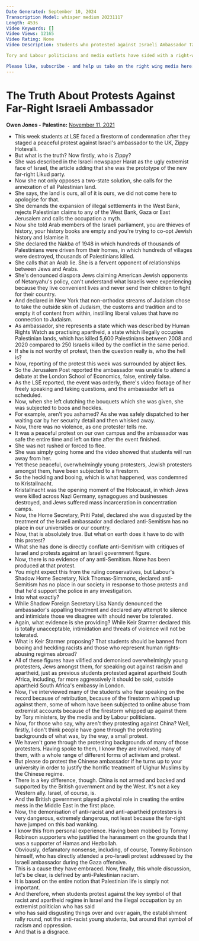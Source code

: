 ```yaml
---
Date Generated: September 10, 2024
Transcription Model: whisper medium 20231117
Length: 453s
Video Keywords: []
Video Views: 12165
Video Rating: None
Video Description: Students who protested against Israeli Ambassador Tzipi Hotovely have suffered a firestorm of condemnation from the Establishment. But it’s based on lies - this was a peaceful protest with booing and heckling, nothing more - against a far right politician who supports the annexation of all Palestinian land, calls the Nakba an ‘Arab lie’, denounces Arabs as “thieves of history”, opposes relationships between Arabs and Jews and denounces Diaspora Jews. She is the representative of a state condemned by Human Rights Watch for practising Apartheid.

Tory and Labour politicians and media outlets have sided with a right-wing extremist over young anti-racist students - and that is a disgrace.

Please like, subscribe - and help us take on the right wing media here: https://patreon.com/owenjones84
---
```


# The Truth About Protests Against Far-Right Israeli Ambassador
**Owen Jones - Palestine:** [November 11, 2021](https://www.youtube.com/watch?v=E43NAu4c4z8)
*  This week students at LSE faced a firestorm of condemnation after they staged a peaceful protest against Israel's ambassador to the UK, Zippy Hotevalli.
*  But what is the truth? Now firstly, who is Zippy?
*  She was described in the Israeli newspaper Harat as the ugly extremist face of Israel, the article adding that she was the prototype of the new far-right Likud party.
*  Now she not only opposes a two-state solution, she calls for the annexation of all Palestinian land.
*  She says, the land is ours, all of it is ours, we did not come here to apologise for that.
*  She demands the expansion of illegal settlements in the West Bank, rejects Palestinian claims to any of the West Bank, Gaza or East Jerusalem and calls the occupation a myth.
*  Now she told Arab members of the Israeli parliament, you are thieves of history, your history books are empty and you're trying to co-opt Jewish history and Islamise it.
*  She declared the Nakba of 1948 in which hundreds of thousands of Palestinians were driven from their homes, in which hundreds of villages were destroyed, thousands of Palestinians killed.
*  She calls that an Arab lie. She is a fervent opponent of relationships between Jews and Arabs.
*  She's denounced diaspora Jews claiming American Jewish opponents of Netanyahu's policy, can't understand what Israelis were experiencing because they live convenient lives and never send their children to fight for their country.
*  And declared in New York that non-orthodox streams of Judaism chose to take the outside skin of Judaism, the customs and tradition and to empty it of content from within, instilling liberal values that have no connection to Judaism.
*  As ambassador, she represents a state which was described by Human Rights Watch as practising apartheid, a state which illegally occupies Palestinian lands, which has killed 5,600 Palestinians between 2008 and 2020 compared to 250 Israelis killed by the conflict in the same period.
*  If she is not worthy of protest, then the question really is, who the hell is?
*  Now, reporting of the protest this week was surrounded by abject lies.
*  So the Jerusalem Post reported the ambassador was unable to attend a debate at the London School of Economics, false, entirely false.
*  As the LSE reported, the event was orderly, there's video footage of her freely speaking and taking questions, and the ambassador left as scheduled.
*  Now, when she left clutching the bouquets which she was given, she was subjected to boos and heckles.
*  For example, aren't you ashamed? As she was safely dispatched to her waiting car by her security detail and then whisked away.
*  Now, there was no violence, as one protester tells me.
*  It was a peaceful protest on our own campus and the ambassador was safe the entire time and left on time after the event finished.
*  She was not rushed or forced to flee.
*  She was simply going home and the video showed that students will run away from her.
*  Yet these peaceful, overwhelmingly young protesters, Jewish protesters amongst them, have been subjected to a firestorm.
*  So the heckling and booing, which is what happened, was condemned to Kristallnacht.
*  Kristallnacht was the opening moment of the Holocaust, in which Jews were killed across Nazi Germany, synagogues and businesses destroyed, and Jews suffered mass incarceration in concentration camps.
*  Now, the Home Secretary, Priti Patel, declared she was disgusted by the treatment of the Israeli ambassador and declared anti-Semitism has no place in our universities or our country.
*  Now, that is absolutely true. But what on earth does it have to do with this protest?
*  What she has done is directly conflate anti-Semitism with critiques of Israel and protests against an Israeli government figure.
*  Now, there is no evidence of any anti-Semitism. None has been produced at that protest.
*  You might expect this from the ruling conservatives, but Labour's Shadow Home Secretary, Nick Thomas-Simmons, declared anti-Semitism has no place in our society in response to those protests and that he'd support the police in any investigation.
*  Into what exactly?
*  While Shadow Foreign Secretary Lisa Nandy denounced the ambassador's appalling treatment and declared any attempt to silence and intimidate those we disagree with should never be tolerated.
*  Again, what evidence is she providing? While Keir Starmer declared this is totally unacceptable, intimidation and threats of violence will not be tolerated.
*  What is Keir Starmer proposing? That students should be banned from booing and heckling racists and those who represent human rights-abusing regimes abroad?
*  All of these figures have vilified and demonised overwhelmingly young protesters, Jews amongst them, for speaking out against racism and apartheid, just as previous students protested against apartheid South Africa, including, far more aggressively it should be said, outside apartheid South Africa's embassy in London.
*  Now, I've interviewed many of the students who fear speaking on the record because of retribution, because of the firestorm whipped up against them, some of whom have been subjected to online abuse from extremist accounts because of the firestorm whipped up against them by Tory ministers, by the media and by Labour politicians.
*  Now, for those who say, why aren't they protesting against China? Well, firstly, I don't think people have gone through the protesting backgrounds of what was, by the way, a small protest.
*  We haven't gone through the protesting backgrounds of many of those protesters. Having spoke to them, I know they are involved, many of them, with a whole range of different forms of activism and protest.
*  But please do protest the Chinese ambassador if he turns up to your university in order to justify the horrific treatment of Uighur Muslims by the Chinese regime.
*  There is a key difference, though. China is not armed and backed and supported by the British government and by the West. It's not a key Western ally. Israel, of course, is.
*  And the British government played a pivotal role in creating the entire mess in the Middle East in the first place.
*  Now, the demonisation of anti-racist and anti-apartheid protesters is very dangerous, extremely dangerous, not least because the far-right have jumped on this bad wanking.
*  I know this from personal experience. Having been mobbed by Tommy Robinson supporters who justified the harassment on the grounds that I was a supporter of Hamas and Hezbollah.
*  Obviously, defamatory nonsense, including, of course, Tommy Robinson himself, who has directly attended a pro-Israeli protest addressed by the Israeli ambassador during the Gaza offensive.
*  This is a cause they have embraced. Now, finally, this whole discussion, let's be clear, is defined by anti-Palestinian racism.
*  It is based on the entire notion that Palestinian life is simply not important.
*  And therefore, when students protest against the key symbol of that racist and apartheid regime in Israel and the illegal occupation by an extremist politician who has said
*  who has said disgusting things over and over again, the establishment rally round, not the anti-racist young students, but around that symbol of racism and oppression.
*  And that is a disgrace.
